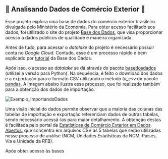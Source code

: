 ##  🚢 Analisando Dados de Comércio Exterior 🚢

Esse projeto explora uma base de dados do comércio exterior brasileiro divulgada pelo Ministério da Economia. Para obter acesso facilitado aos dados, foi utilizado o site do projeto [Base dos Dados](https://basedosdados.org/dataset/br-me-comex-stat?bdm_table=municipio_exportacao), que visa proporcionar acesso a dados públicos de qualidade e maneira organizada.


Antes de tudo, para acessar o _datalake_ do projeto é necessário possuir conta no _Google Cloud_. Contudo, esse é um processo rápido e bem explicado por [tutorial](https://basedosdados.github.io/mais/access_data_bq/) da Base dos Dados. 


Após isso, o acesso ao _datalake_ se dá através do pacote [basedosdados](https://pypi.org/project/basedosdados/) (utilizei a versão para Python). Na sequência, é feito o download dos dados e a exportação para o formato CSV utilizando o método _to_csv_ do pacote [pandas](https://pandas.pydata.org/). A imagem abaixo ilustra esse processo, que foi realizado também para a obtenção dos dados de importação.

![Exemplo_ImportandoDados](https://user-images.githubusercontent.com/60938249/214632078-50e38b98-8f8f-41d4-a718-ceb077f78fcb.png)

Uma visão inicial do dados permite observar que a maioria das colunas das tabelas de importação e exportação referenciam dados de outras tabelas, sendo necessário acessá-las para maior detalhamento. A obtenção destas é facilitada pelo portal de [Estatísticas de Comércio Exterior em Dados Abertos](https://www.gov.br/produtividade-e-comercio-exterior/pt-br/assuntos/comercio-exterior/estatisticas/base-de-dados-bruta), que concentra em arquivos CSV as 5 tabelas que serão utilizadas nesse processo de análise (NCM, Unidades Estatísticas da NCM, Países, Via e Unidade da RFB).

Após obter acesso às bases
